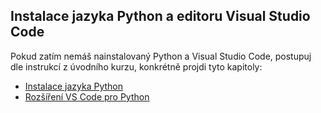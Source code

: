 ## Instalace jazyka Python a editoru Visual Studio Code

Pokud zatím nemáš nainstalovaný Python a Visual Studio Code, postupuj dle instrukcí z úvodního kurzu, konkrétně projdi tyto kapitoly:
* [Instalace jazyka Python](https://kodim.cz/kurzy/uvod-do-progr-1/priprava/jazyky-nastroje/instalace-python)
* [Rozšíření VS Code pro Python](https://kodim.cz/kurzy/uvod-do-progr-1/priprava/jazyky-nastroje/instalace-rozsireni-vscode)
